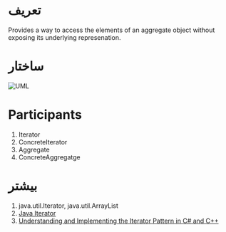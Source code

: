 # تعریف
Provides a way to access the elements of an aggregate object without exposing its underlying represenation.

# ساختار
![UML](http://www.dofactory.com/Patterns/Diagrams/iterator.gif)

# Participants
1. Iterator
2. ConcreteIterator
3. Aggregate
4. ConcreteAggregatge

# بیشتر
1. java.util.Iterator, java.util.ArrayList
2. [Java Iterator](http://javapapers.com/core-java/java-iterator/)
3. [Understanding and Implementing the Iterator Pattern in C# and C++](http://www.codeproject.com/Articles/362986/Understanding-and-Implementing-the-Iterator-Patter)
